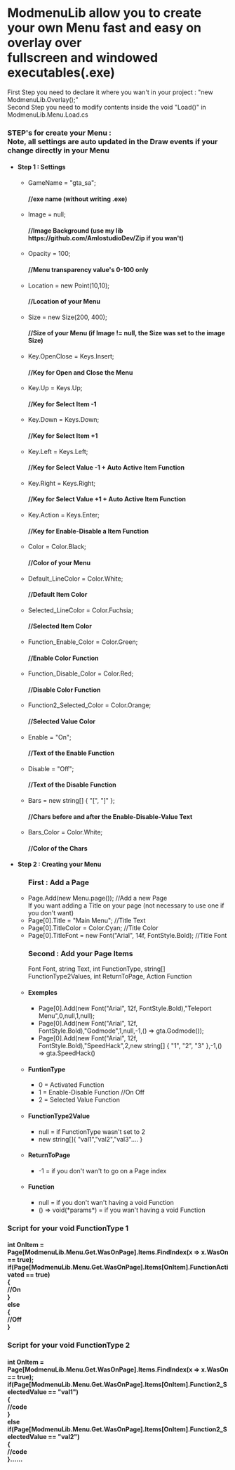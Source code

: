 <html>
<head>
<h1>ModmenuLib allow you to create your own Menu fast and easy on overlay over<br/>
fullscreen and windowed executables(.exe)</h1>
First Step you need to declare it where you wan't in your project : "new ModmenuLib.Overlay();" <br/>
Second Step you need to modify contents inside the void "Load()" in ModmenuLib.Menu.Load.cs <br/>

<h3>STEP's for create your Menu : <br/>
Note, all settings are auto updated in the Draw events if your change directly in your Menu</h3>
<ul>
  <li><h4>Step 1 : Settings</h4></li>
  <ul>
  <li>GameName = "gta_sa"; <h4>//exe name (without writing .exe)</h4></li>
  <li>Image = null; <h4>//Image Background (use my lib https://github.com/AmlostudioDev/Zip if you wan't)</h4></li>
  <li>Opacity = 100; <h4>//Menu transparency value's 0-100 only</h4></li>
  <li>Location = new Point(10,10); <h4>//Location of your Menu</h4></li>
  <li>Size = new Size(200, 400); <h4>//Size of your Menu (if Image != null, the Size was set to the image Size)</h4></li>
  <li>Key.OpenClose = Keys.Insert; <h4>//Key for Open and Close the Menu</h4></li>
  <li>Key.Up = Keys.Up; <h4>//Key for Select Item -1</h4></li>
  <li>Key.Down = Keys.Down; <h4>//Key for Select Item +1</h4></li>
  <li>Key.Left = Keys.Left; <h4>//Key for Select Value -1 + Auto Active Item Function</h4></li>
  <li>Key.Right = Keys.Right; <h4>//Key for Select Value +1 + Auto Active Item Function</h4></li>
  <li>Key.Action = Keys.Enter; <h4>//Key for Enable-Disable a Item Function</h4></li>
  <li>Color = Color.Black; <h4>//Color of your Menu</h4></li>
  <li>Default_LineColor = Color.White; <h4>//Default Item Color</h4></li>
  <li>Selected_LineColor = Color.Fuchsia; <h4>//Selected Item Color</h4></li>
  <li>Function_Enable_Color = Color.Green; <h4>//Enable Color Function</h4></li> 
  <li>Function_Disable_Color = Color.Red; <h4>//Disable Color Function</h4></li> 
  <li>Function2_Selected_Color = Color.Orange; <h4>//Selected Value Color</h4></li> 
  <li>Enable = "On"; <h4>//Text of the Enable Function</h4></li> 
  <li>Disable = "Off"; <h4>//Text of the Disable Function</h4></li> 
  <li>Bars = new string[] { "[", "]" }; <h4>//Chars before and after the Enable-Disable-Value Text</h4></li> 
  <li>Bars_Color = Color.White; <h4>//Color of the Chars</h4></li>
  </ul>
  <li><h4>Step 2 : Creating your Menu</h4></li>
  <ul>
    <h3>First : Add a Page</h3>
    <li>Page.Add(new Menu.page()); //Add a new Page</li>
    If you want adding a Title on your page (not necessary to use one if you don't want)
    <li>Page[0].Title = "Main Menu"; //Title Text</li>
    <li>Page[0].TitleColor = Color.Cyan; //Title Color</li>
    <li>Page[0].TitleFont = new Font("Arial", 14f, FontStyle.Bold); //Title Font</li>       
    <h3>Second : Add your Page Items</br></h3>
    Font Font, string Text, int FunctionType, string[] FunctionType2Values, int ReturnToPage, Action Function
    <li><h4>Exemples<h4></li>
    <ul>
      <li>Page[0].Add(new Font("Arial", 12f, FontStyle.Bold),"Teleport Menu",0,null,1,null);</li>
      <li>Page[0].Add(new Font("Arial", 12f, FontStyle.Bold),"Godmode",1,null,-1,() => gta.Godmode());</li>
      <li>Page[0].Add(new Font("Arial", 12f, FontStyle.Bold),"SpeedHack",2,new string[] { "1", "2", "3" },-1,() => gta.SpeedHack()</li>
    </ul>
    <li><h4>FuntionType</h4></li>
    <ul>
      <li>0 = Activated Function</li>
      <li>1 = Enable-Disable Function //On Off</li>
      <li>2 = Selected Value Function</li>
    </ul>
    <li><h4>FunctionType2Value</h4></li>
    <ul>
      <li>null = if FunctionType wasn't set to 2</li>
      <li>new string[]{ "val1","val2","val3".... }</li>
    </ul>
    <li><h4>ReturnToPage</h4></li>
    <ul>
      <li>-1 = if you don't wan't to go on a Page index</li>
    </ul>
    <li><h4>Function</h4></li>
    <ul>
      <li>null = if you don't wan't having a void Function</li>
      <li>() => void(*params*) = if you wan't having a void Function</li>
    </ul>
  </ul>
</ul>

<h3>Script for your void FunctionType 1</h3>
<h4>
  int OnItem = Page[ModmenuLib.Menu.Get.WasOnPage].Items.FindIndex(x => x.WasOn == true);</br>
  if(Page[ModmenuLib.Menu.Get.WasOnPage].Items[OnItem].FunctionActivated == true)</br>
  {</br>
    //On</br>
  }</br>
  else</br>
  {</br>
    //Off</br>
  }</br>
</h4>  
<h3>Script for your void FunctionType 2</h3>
<h4>
int OnItem = Page[ModmenuLib.Menu.Get.WasOnPage].Items.FindIndex(x => x.WasOn == true);</br>
if(Page[ModmenuLib.Menu.Get.WasOnPage].Items[OnItem].Function2_SelectedValue == "val1")</br>
{</br>
  //code</br>
}</br>
else if(Page[ModmenuLib.Menu.Get.WasOnPage].Items[OnItem].Function2_SelectedValue == "val2")</br>
{</br>
  //code</br>
}......
</h4>
</head>
</html>
